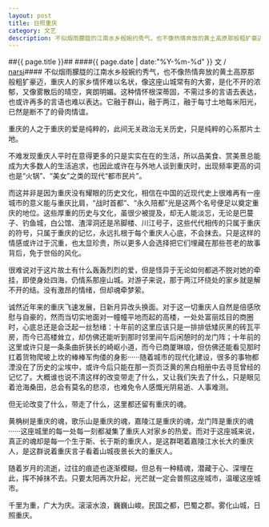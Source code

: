 ```yaml
---
layout: post
title: 日照重庆
category: 文艺
description: 不似烟雨朦胧的江南水乡般婉约秀气，也不像热情奔放的黄土高原那般粗犷豪迈，重庆人的家乡情怀难以名状，像这座山城常有的大雾，是化不开的浓郁，又像雾散后的晴空，爽朗明媚。这种情怀根深蒂固，不需……
---
```

##{{ page.title }}##
####{{ page.date | date:"%Y-%m-%d" }} 文 / [narsi](http://huangxc.com)####
不似烟雨朦胧的江南水乡般婉约秀气，也不像热情奔放的黄土高原那般粗犷豪迈，重庆人的家乡情怀难以名状，像这座山城常有的大雾，是化不开的浓郁，又像雾散后的晴空，爽朗明媚。这种情怀根深蒂固，不需过多的言语去表达，也或许再多的言语也难以表达。它融于群山，融于两江，融于每寸土地每米阳光，已然是断不了的骨肉情谊。

重庆的人之于重庆的爱是纯粹的，此间无关政治无关历史，只是纯粹的心系那片土地。

不难发现重庆人平时在意得更多的只是实实在在的生活，所以品美食、赏美景总能成为大多数人的生活追求，也因此或许在与外地人谈到重庆时，出现频率更高的词也是“火锅”、“美女”之类的现代“都市民片”。

而这并非是因为重庆没有耀眼的历史文化，相信在中国的近现代史上很难再有一座城市的意义能与重庆比肩，“战时首都”、“永久陪都”光是这两个名号便足以奠定重庆的地位。这些厚重的历史与文化，虽很少被提及，却无人能淡忘，无论是巴蔓子、钓鱼城，白公馆、渣滓洞还是吊脚楼、川江号子，这些代代相传的只属于重庆的符号，只属于重庆的记忆，永远扎根于每个重庆人心底，不会抹去。只是这样的情感或许过于沉重，也太显珍贵，所以更多人会选择把它们埋藏在那些苍老的故事背后，免于世俗的风化。

很难说对于这片故土有什么轰轰烈烈的爱，但是怪异于无论如何都逃不脱对她的牵挂，即使身处四海，仍情系那座山城。对游子来说，那于两江环绕处的家乡就是解不开的结。没有激昂的情绪，但却魂牵梦萦。

诚然近年来的重庆飞速发展，日新月异改头换面。对于这一切重庆人自然是倍感欣慰与自豪的，然而当切实地面对一幢幢平地而起的高楼，一处处富丽炫目的商圈时，心底总还是会泛起一丝愁绪：十年前的这里应该只是一排排低矮灰黑的砖瓦平房，而今已高楼耸立，却仿佛还能听到那时邻里间午后闲憩时的龙门阵；十年前的这里或许只是一条条曲折狭长的崎岖小道，而今已商厦琳琅，但仿佛还能看见那时扛着货物爬坡上坎的棒棒军佝偻的身影······随着城市的现代化建设，很多的事物都湮没在了历史的尘埃中，或许今后只能在那一页页泛黄的黑白相册中去寻觅曾经的记忆了。大概谁也说不清这样的改变带走了什么，又让我们失去了什么，只是眼见着沧海桑田，总会有莫名的悲凉，也难免令人感慨光阴易逝、人事难测。

但无论改变了什么，带走了什么，这里都还留有重庆的魂。

黄桷树是重庆的魂，歌乐山是重庆的魂，嘉陵江是重庆的魂，龙门阵是重庆的魂······这座城里的每一处每一刻都凝集了重庆人对家乡的热爱。而对于这座城来说，真正的魂却是每一个生于斯、长于斯的重庆人，是这群喝着嘉陵江水长大的重庆人，是这群说着重庆言子看着山城夜景长大的重庆人。

随着岁月的流逝，过往的痕迹也逐渐模糊，但总有一种精魂，潜藏于心、深埋在此，挥不掉抹不去。只要太阳再次升起，光芒就一定会普照这座城市，温暖这座城市。

千里为重，广大为庆。滚滚水浪，巍巍山峻。民国之都，巴蜀之郡。雾化山城，日照重庆。